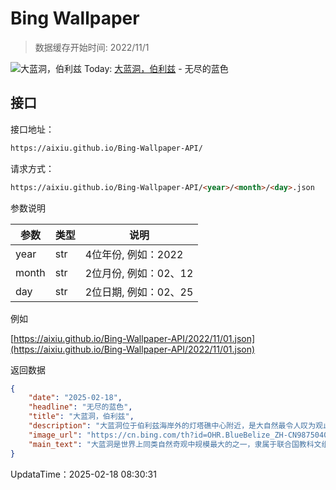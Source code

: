 # Bing Wallpaper

> 数据缓存开始时间: 2022/11/1

![大蓝洞，伯利兹](https://cn.bing.com/th?id=OHR.BlueBelize_ZH-CN9875040666_1920x1080.webp)
Today: [大蓝洞，伯利兹](https://cn.bing.com/th?id=OHR.BlueBelize_ZH-CN9875040666_1920x1080.webp) - 无尽的蓝色

## 接口

接口地址：

```html
https://aixiu.github.io/Bing-Wallpaper-API/
```

请求方式：

```html
https://aixiu.github.io/Bing-Wallpaper-API/<year>/<month>/<day>.json
```

参数说明

| 参数 | 类型 | 说明 |
| - | - | - |
| year | str | 4位年份, 例如：2022 |
| month | str | 2位月份, 例如：02、12 |
| day | str | 2位日期, 例如：02、25 |

例如

[https://aixiu.github.io/Bing-Wallpaper-API/2022/11/01.json](https://aixiu.github.io/Bing-Wallpaper-API/2022/11/01.json)

返回数据

```json
{
    "date": "2025-02-18",
    "headline": "无尽的蓝色",
    "title": "大蓝洞，伯利兹",
    "description": "大蓝洞位于伯利兹海岸外的灯塔礁中心附近，是大自然最令人叹为观止的杰作之一。这个巨大的海洋天坑直径1043英尺，深407英尺，形成于上一次冰河时期。当时，一座多孔疏松的石灰岩穹顶因重力与地震等作用坍塌，巧合地形成一个圆形竖井。随着冰雪消融、海平面升高，海水倒灌入竖井，最终形成这一引人注目的奇特景观。",
    "image_url": "https://cn.bing.com/th?id=OHR.BlueBelize_ZH-CN9875040666_1920x1080.webp",
    "main_text": "大蓝洞是世界上同类自然奇观中规模最大的之一，隶属于联合国教科文组织列为世界遗产的大堡礁保护系统"
}
```

UpdataTime：2025-02-18 08:30:31

